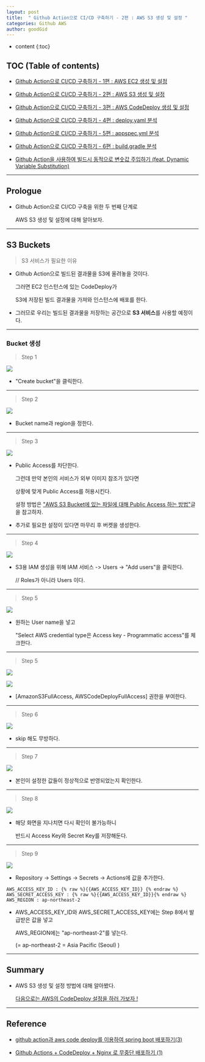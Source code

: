 ```yaml
---
layout: post
title:  " Github Action으로 CI/CD 구축하기 - 2편 : AWS S3 생성 및 설정 "
categories: Github AWS
author: goodGid
---
```

* content
{:toc}

## TOC (Table of contents)

* [Github Action으로 CI/CD 구축하기 - 1편 : AWS EC2 생성 및 설정]({{site.url}}/Github-Action-CI-CD-AWS-EC2/)

* [Github Action으로 CI/CD 구축하기 - 2편 : AWS S3 생성 및 설정]({{site.url}}/Github-Action-CI-CD-AWS-S3/)

* [Github Action으로 CI/CD 구축하기 - 3편 : AWS CodeDeploy 생성 및 설정]({{site.url}}/Github-Action-CI-CD-AWS-CodeDeploy/)

* [Github Action으로 CI/CD 구축하기 - 4편 : deploy.yaml 분석]({{site.url}}/Github-Action-CI-CD-Workflows/)

* [Github Action으로 CI/CD 구축하기 - 5편 : appspec.yml 분석]({{site.url}}/Github-Action-CI-CD-CodeDeploy-App-Spec-File/)

* [Github Action으로 CI/CD 구축하기 - 6편 : build.gradle 분석]({{site.url}}/Github-Action-CI-CD-Build-Gradle-File/)

* [Github Action을 사용하여 빌드시 동적으로 변숫값 주입하기 (feat. Dynamic Variable Substitution)]({{site.url}}/Github-Action-Dynamic-Variable-Substitution/)



---

## Prologue

* Github Action으로 CI/CD 구축을 위한 두 번째 단계로

  AWS S3 생성 및 설정에 대해 알아보자.

---

## S3 Buckets

> S3 서비스가 필요한 이유

* Github Action으로 빌드된 결과물을 S3에 올려놓을 것이다.

  그러면 EC2 인스턴스에 있는 CodeDeploy가

  S3에 저장된 빌드 결과물을 가져와 인스턴스에 배포를 한다. 

* 그러므로 우리는 빌드된 결과물을 저장하는 공간으로 **S3 서비스**를 사용할 예정이다.


---

### Bucket 생성

> Step 1 

![](/assets/img/github/Github-Action-CI-CD-AWS-S3_1.png)

* "Create bucket"을 클릭한다.

---

> Step 2

![](/assets/img/github/Github-Action-CI-CD-AWS-S3_2.png)

* Bucket name과 region을 정한다.


---

> Step 3

![](/assets/img/github/Github-Action-CI-CD-AWS-S3_3.png)

* Public Access를 차단한다.

  그런데 만약 본인의 서비스가 외부 이미지 참조가 있다면 

  상황에 맞게 Public Access를 허용시킨다.

  설정 방법은 ["AWS S3 Bucket에 있는 파일에 대해 Public Access 하는 방법"]({{site.url}}/AWS-S3-File-Public-Access/)글 을 참고하자.

* 추가로 필요한 설정이 있다면 마무리 후 버켓을 생성한다.

---

> Step 4

![](/assets/img/github/Github-Action-CI-CD-AWS-S3_4.png)

* S3용 IAM 생성을 위해 IAM 서비스 -> Users -> "Add users"을 클릭한다.

  // Roles가 아니라 Users 이다.

---

> Step 5

![](/assets/img/github/Github-Action-CI-CD-AWS-S3_5.png)

* 원하는 User name을 넣고 

  "Select AWS credential type은 Access key - Programmatic access"를 체크한다.

---


> Step 5

![](/assets/img/github/Github-Action-CI-CD-AWS-S3_6.png)

![](/assets/img/github/Github-Action-CI-CD-AWS-S3_7.png)

* [AmazonS3FullAccess, AWSCodeDeployFullAccess] 권한을 부여한다.

---

> Step 6

![](/assets/img/github/Github-Action-CI-CD-AWS-S3_8.png)

* skip 해도 무방하다.

---

> Step 7

![](/assets/img/github/Github-Action-CI-CD-AWS-S3_9.png)

* 본인이 설정한 값들이 정상적으로 반영되었는지 확인한다.

---

> Step 8

![](/assets/img/github/Github-Action-CI-CD-AWS-S3_10.png)

* 해당 화면을 지나치면 다시 확인이 불가능하니 
  
  반드시 Access Key와 Secret Key를 저장해둔다.

---

> Step 9

![](/assets/img/github/Github-Action-CI-CD-AWS-S3_11.png)

* Repository -> Settings -> Secrets -> Actions에 값을 추가한다.

```
AWS_ACCESS_KEY_ID : {% raw %}{{AWS_ACCESS_KEY_ID}} {% endraw %}
AWS_SECRET_ACCESS_KEY : {% raw %}{{AWS_ACCESS_KEY_ID}}{% endraw %}
AWS_REGION : ap-northeast-2
```

* AWS_ACCESS_KEY_ID와 AWS_SECRET_ACCESS_KEY에는 Step 8에서 발급받은 값을 넣고

  AWS_REGION에는 "ap-northeast-2"를 넣는다.
  
  (= ap-northeast-2 = Asia Pacific (Seoul) )


---

## Summary

* AWS S3 생성 및 설정 방법에 대해 알아봤다.

  [다음으로는 AWS의 CodeDeploy 설정을 하러 가보자 !]({{site.url}}/Github-Action-CI-CD-AWS-CodeDeploy/)

---

## Reference

* [github action과 aws code deploy를 이용하여 spring boot 배포하기(3)](https://isntyet.github.io/deploy/github-action%EA%B3%BC-aws-code-deploy%EB%A5%BC-%EC%9D%B4%EC%9A%A9%ED%95%98%EC%97%AC-spring-boot-%EB%B0%B0%ED%8F%AC%ED%95%98%EA%B8%B0(3))

* [Github Actions + CodeDeploy + Nginx 로 무중단 배포하기 (1)](https://wbluke.tistory.com/39)